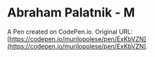 # Abraham Palatnik - M

A Pen created on CodePen.io. Original URL: [https://codepen.io/murilopolese/pen/ExKbVZN](https://codepen.io/murilopolese/pen/ExKbVZN).


